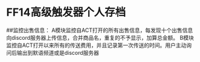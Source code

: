 # FF14高级触发器个人存档

##监控出售信息：
A模块监控自ACT打开的所有出售信息，每发现十个出售信息向discord服务器上传信息，合并商品名，重复的不予显示，加算总金额。
B模块监控自ACT打开以来所有的传送费用，并且记录第一次传送的时间。用户主动询问后输出到默语频道或是discord服务器
